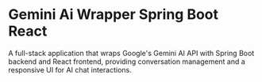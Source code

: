 # Gemini Ai Wrapper Spring Boot React
 A full-stack application that wraps Google's Gemini AI API with Spring Boot backend and React frontend, providing conversation management and a responsive UI for AI chat interactions.
